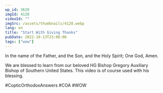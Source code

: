 ```yaml
---
wp_id: 3629
imgId: 4120
videoId: ""
imgSrc: /assets/thumbnails/4120.webp
lang: en
title: "Start With Giving Thanks"
pubDate: 2022-10-13T23:00:06
tags: ["wow"]
---
```


<!-- page: 6 -->

<p>In the name of the Father, and the Son, and the Holy Spirit; One God, Amen. </p>
<p>We are blessed to learn from our beloved HG Bishop Gregory Auxiliary Bishop of Southern United States. This video is of course used with his blessing.</p>
<p>#CopticOrthodoxAnswers #COA #WOW</p>
